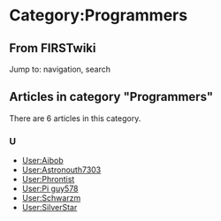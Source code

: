 # Category:Programmers

## From FIRSTwiki

Jump to: navigation, search

## Articles in category "Programmers"

There are 6 articles in this category.

### U

- [User:Aibob](User:Aibob "User:Aibob")
- [User:Astronouth7303](User:Astronouth7303 "User:Astronouth7303")
- [User:Phrontist](User:Phrontist "User:Phrontist")
- [User:Pi guy578](User:Pi_guy578 "User:Pi guy578")
- [User:Schwarzm](User:Schwarzm "User:Schwarzm")
- [User:SilverStar](User:SilverStar "User:SilverStar")
